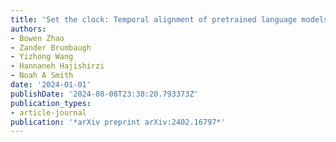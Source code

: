 ```yaml
---
title: 'Set the clock: Temporal alignment of pretrained language models'
authors:
- Bowen Zhao
- Zander Brumbaugh
- Yizhong Wang
- Hannaneh Hajishirzi
- Noah A Smith
date: '2024-01-01'
publishDate: '2024-08-08T23:38:20.793373Z'
publication_types:
- article-journal
publication: '*arXiv preprint arXiv:2402.16797*'
---
```


